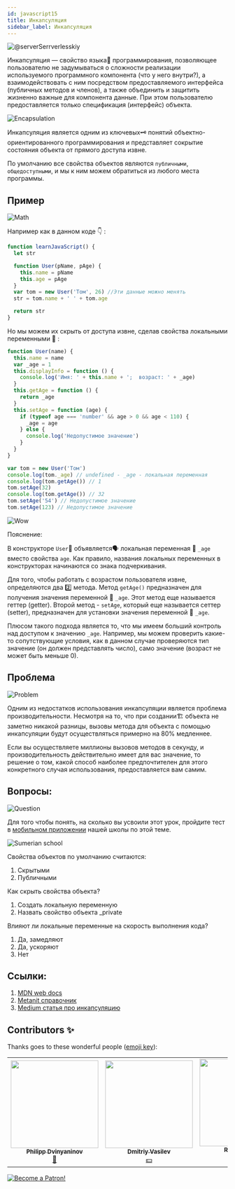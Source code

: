 ```yaml
---
id: javascript15
title: Инкапсуляция
sidebar_label: Инкапсуляция
---
```


![@serverSerrverlesskiy](/img/javascript/headers/15.jpg)

Инкапсуляция — свойство языка👅 программирования, позволяющее пользователю не задумываться о сложности реализации используемого программного компонента (что у него внутри?), а взаимодействовать с ним посредством предоставляемого интерфейса (публичных методов и членов), а также объединить и защитить жизненно важные для компонента данные. При этом пользователю предоставляется только спецификация (интерфейс) объекта.

![Encapsulation](https://media.giphy.com/media/5T0koSmsyuqZNBWblv/giphy.gif)

Инкапсуляция является одним из ключевых🗝️ понятий объектно-ориентированного программирования и представляет сокрытие состояния объекта от прямого доступа извне.

По умолчанию все свойства объектов являются `публичными`, `общедоступными`, и мы к ним можем обратиться из любого места программы.

## Пример

![Math](https://media.giphy.com/media/xT1Ra5h24Eliux3UVq/giphy.gif)

Например как в данном коде 👇 :

```jsx live
function learnJavaScript() {
  let str

  function User(pName, pAge) {
    this.name = pName
    this.age = pAge
  }
  var tom = new User('Том', 26) //Эти данные можно менять
  str = tom.name + ' ' + tom.age

  return str
}
```

Но мы можем их скрыть от доступа извне, сделав свойства локальными переменными 🔔 :

```jsx
function User(name) {
  this.name = name
  var _age = 1
  this.displayInfo = function () {
    console.log('Имя: ' + this.name + ';  возраст: ' + _age)
  }
  this.getAge = function () {
    return _age
  }
  this.setAge = function (age) {
    if (typeof age === 'number' && age > 0 && age < 110) {
      _age = age
    } else {
      console.log('Недопустимое значение')
    }
  }
}

var tom = new User('Том')
console.log(tom._age) // undefined - _age - локальная переменная
console.log(tom.getAge()) // 1
tom.setAge(32)
console.log(tom.getAge()) // 32
tom.setAge('54') // Недопустимое значение
tom.setAge(123) // Недопустимое значение
```

![Wow](https://media.giphy.com/media/cL4pqu8GGRIihabgSM/giphy.gif)

Пояснение:

В конструкторе `User`👤  объявляется🗣️ локальная переменная 🔔 `_age` вместо свойства `age`. Как правило, названия локальных переменных в конструкторах начинаются со знака подчеркивания.

Для того, чтобы работать с возрастом пользователя извне, определяются два 2️⃣ метода. Метод `getAge()` предназначен для получения значения переменной 🔔 `_age`. Этот метод еще называется геттер (getter). Второй метод - `setAge`, который еще называется сеттер (setter), предназначен для установки значения переменной 🔔 `_age`.

Плюсом такого подхода является то, что мы имеем больший контроль над доступом к значению `_age`. Например, мы можем проверить какие-то сопутствующие условия, как в данном случае проверяются тип значение (он должен представлять число), само значение (возраст не может быть меньше 0).

## Проблема

![Problem](https://media.giphy.com/media/5z0cCCGooBQUtejM4v/giphy.gif)

Одним из недостатков использования инкапсуляции является проблема производительности. Несмотря на то, что при создании🏗️ объекта не заметно никакой разницы, вызовы метода для объекта с помощью инкапсуляции будут осуществляться примерно на 80% медленнее.

Если вы осуществляете миллионы вызовов методов в секунду, и производительность действительно имеет для вас значение, то решение о том, какой способ наиболее предпочтителен для этого конкретного случая использования, предоставляется вам самим.

## Вопросы:

![Question](https://media.giphy.com/media/l0HlRnAWXxn0MhKLK/giphy.gif)

Для того чтобы понять, на сколько вы усвоили этот урок, пройдите тест в [мобильном приложении](http://onelink.to/njhc95) нашей школы по этой теме.

![Sumerian school](/img/app.png)

Свойства объектов по умолчанию считаются:
1. Скрытыми
2. Публичными

Как скрыть свойства объекта?
1. Создать локальную переменную
2. Назвать свойство объекта _private

Влияют ли локальные переменные на скорость выполнения кода?
1. Да, замедляют
2. Да, ускоряют
3. Нет

## Ссылки:

1.  [MDN web docs](https://developer.mozilla.org/ru/docs/Web/JavaScript/Closures)
2.  [Metanit справочник](https://metanit.com/web/javascript/4.7.php)
3.  [Medium статья про инкапсуляцию](https://medium.com/nuances-of-programming/%D0%B8%D0%BD%D0%BA%D0%B0%D0%BF%D1%81%D1%83%D0%BB%D1%8F%D1%86%D0%B8%D1%8F-%D1%81%D0%BE%D1%81%D1%82%D0%BE%D1%8F%D0%BD%D0%B8%D1%8F-%D0%B2-javascript-%D0%B1%D0%B5%D0%B7-%D0%B8%D1%81%D0%BF%D0%BE%D0%BB%D1%8C%D0%B7%D0%BE%D0%B2%D0%B0%D0%BD%D0%B8%D1%8F-%D0%BA%D0%BB%D0%B0%D1%81%D1%81%D0%BE%D0%B2-%D0%B2-2019-%D0%B3%D0%BE%D0%B4%D1%83-%D1%81-%D0%BF%D1%80%D0%B8%D0%B2%D0%B0%D1%82%D0%BD%D1%8B%D0%BC%D0%B8-%D0%BF%D0%BE%D0%BB%D1%8F%D0%BC%D0%B8-5431df2a3bf7)

## Contributors ✨

Thanks goes to these wonderful people ([emoji key](https://allcontributors.org/docs/en/emoji-key)):

<!-- ALL-CONTRIBUTORS-LIST:START - Do not remove or modify this section -->
<!-- prettier-ignore-start -->
<!-- markdownlint-disable -->
<table>
  <tr>
    <td align="center"><a href="https://github.com/FELiX-RN"><img src="https://avatars0.githubusercontent.com/u/72006627?v=4?s=200" width="200px;" alt=""/><br /><sub><b>Philipp Dvinyaninov</b></sub></a><br /><a href="https://github.com/gHashTag/react-native-village/commits?author=FELiX-RN" title="Documentation">📖</a></td>
    <td align="center"><a href="https://fullstackserverless.github.io/"><img src="https://avatars0.githubusercontent.com/u/6774813?v=4?s=200" width="200px;" alt=""/><br /><sub><b>Dmitriy Vasilev</b></sub></a><br /><a href="#financial-gHashTag" title="Financial">💵</a></td>
    <td align="center"><a href="https://github.com/Resoner2005"><img src="https://avatars1.githubusercontent.com/u/75675814?v=4?s=200" width="200px;" alt=""/><br /><sub><b>Resoner2005</b></sub></a><br /><a href="https://github.com/gHashTag/react-native-village/issues?q=author%3AResoner2005" title="Bug reports">🐛 🎨 🖋</a></td>
    <td align="center"><a href="https://github.com/Navernoss"><img src="https://avatars0.githubusercontent.com/u/75784137?v=4?s=200" width="200px;" alt=""/><br /><sub><b>Navernoss</b></sub></a><br /><a href="#content-Navernoss" title="Content">🖋 🐛 🎨 </a></td>
  </tr>
  
</table>

<!-- markdownlint-restore -->
<!-- prettier-ignore-end -->

<!-- ALL-CONTRIBUTORS-LIST:END -->

[![Become a Patron!](/img/logo/patreon.png)](https://www.patreon.com/bePatron?u=31769291)
